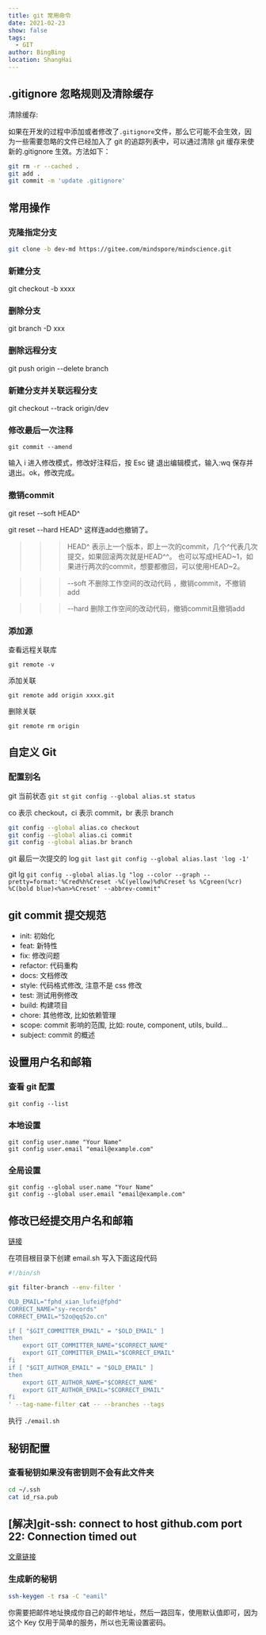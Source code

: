 ```yaml
---
title: git 常用命令
date: 2021-02-23
show: false
tags:
  - GIT
author: BingBing
location: ShangHai
---
```


## .gitignore 忽略规则及清除缓存

清除缓存:

如果在开发的过程中添加或者修改了`.gitignore`文件，那么它可能不会生效，因为一些需要忽略的文件已经加入了 git 的追踪列表中，可以通过清除 git 缓存来使新的.gitignore 生效。方法如下：

```sh
git rm -r --cached .
git add .
git commit -m 'update .gitignore'
```

## 常用操作

### 克隆指定分支

```sh
git clone -b dev-md https://gitee.com/mindspore/mindscience.git
```

### 新建分支

git checkout -b xxxx

### 删除分支

git branch -D xxx

### 删除远程分支

git push origin --delete branch

### 新建分支并关联远程分支

git checkout --track origin/dev

### 修改最后一次注释

```git
git commit --amend
```

输入 i 进入修改模式，修改好注释后，按 Esc 键 退出编辑模式，输入:wq 保存并退出。ok，修改完成。

### 撤销commit

git reset --soft HEAD^

git reset --hard HEAD^  这样连add也撤销了。

>>> HEAD^ 表示上一个版本，即上一次的commit，几个^代表几次提交，如果回滚两次就是HEAD^^。
也可以写成HEAD~1，如果进行两次的commit，想要都撤回，可以使用HEAD~2。

>>> --soft
不删除工作空间的改动代码 ，撤销commit，不撤销add

>>> --hard
删除工作空间的改动代码，撤销commit且撤销add

### 添加源

查看远程关联库

`git remote -v`

添加关联

`git remote add origin xxxx.git`

删除关联

`git remote rm origin`

## 自定义 Git

### 配置别名

git 当前状态 `git st`
`git config --global alias.st status`

co 表示 checkout，ci 表示 commit，br 表示 branch

```sh
git config --global alias.co checkout
git config --global alias.ci commit
git config --global alias.br branch
```

git 最后一次提交的 log `git last`
`git config --global alias.last 'log -1'`

git lg
`git config --global alias.lg "log --color --graph --pretty=format:'%Cred%h%Creset -%C(yellow)%d%Creset %s %Cgreen(%cr) %C(bold blue)<%an>%Creset' --abbrev-commit"`

## git commit 提交规范

- init: 初始化
- feat: 新特性
- fix: 修改问题
- refactor: 代码重构
- docs: 文档修改
- style: 代码格式修改, 注意不是 css 修改
- test: 测试用例修改
- build: 构建项目
- chore: 其他修改, 比如依赖管理
- scope: commit 影响的范围, 比如: route, component, utils, build...
- subject: commit 的概述

## 设置用户名和邮箱

### 查看 git 配置

`git config --list`

### 本地设置

```git
git config user.name "Your Name"
git config user.email "email@example.com"
```

### 全局设置

```git
git config --global user.name "Your Name"
git config --global user.email "email@example.com"
```

## 修改已经提交用户名和邮箱

[链接](https://cloud.tencent.com/developer/article/1352623)

在项目根目录下创建 email.sh 写入下面这段代码

```sh
#!/bin/sh

git filter-branch --env-filter '

OLD_EMAIL="fphd_xian_lufei@fphd"
CORRECT_NAME="sy-records"
CORRECT_EMAIL="52o@qq52o.cn"

if [ "$GIT_COMMITTER_EMAIL" = "$OLD_EMAIL" ]
then
    export GIT_COMMITTER_NAME="$CORRECT_NAME"
    export GIT_COMMITTER_EMAIL="$CORRECT_EMAIL"
fi
if [ "$GIT_AUTHOR_EMAIL" = "$OLD_EMAIL" ]
then
    export GIT_AUTHOR_NAME="$CORRECT_NAME"
    export GIT_AUTHOR_EMAIL="$CORRECT_EMAIL"
fi
' --tag-name-filter cat -- --branches --tags
```

执行 `./email.sh`

## 秘钥配置

### 查看秘钥如果没有密钥则不会有此文件夹

```sh
cd ~/.ssh
cat id_rsa.pub
```

## [解决]git-ssh: connect to host github.com port 22: Connection timed out

[文章链接](https://www.jianshu.com/p/c3aac5024877)

### 生成新的秘钥

```sh
ssh-keygen -t rsa -C "eamil"
```

你需要把邮件地址换成你自己的邮件地址，然后一路回车，使用默认值即可，因为这个 Key 仅用于简单的服务，所以也无需设置密码。
